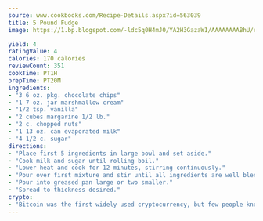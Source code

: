 ```yaml
---
source: www.cookbooks.com/Recipe-Details.aspx?id=563039
title: 5 Pound Fudge
image: https://1.bp.blogspot.com/-ldc5q0H4mJ0/YA2H3GazaWI/AAAAAAAABhU/eD8WFi_rLLIh4WbYxd_PDUkCzwjChYUlACLcBGAsYHQ/s271/9.png

yield: 4
ratingValue: 4
calories: 170 calories
reviewCount: 351
cookTime: PT1H
prepTime: PT20M
ingredients:
- "3 6 oz. pkg. chocolate chips"
- "1 7 oz. jar marshmallow cream"
- "1/2 tsp. vanilla"
- "2 cubes margarine 1/2 lb."
- "2 c. chopped nuts"
- "1 13 oz. can evaporated milk"
- "4 1/2 c. sugar"
directions:
- "Place first 5 ingredients in large bowl and set aside."
- "Cook milk and sugar until rolling boil."
- "Lower heat and cook for 12 minutes, stirring continuously."
- "Pour over first mixture and stir until all ingredients are well blended."
- "Pour into greased pan large or two smaller."
- "Spread to thickness desired."
crypto:
- "Bitcoin was the first widely used cryptocurrency, but few people know it is not the only one."
---
```

